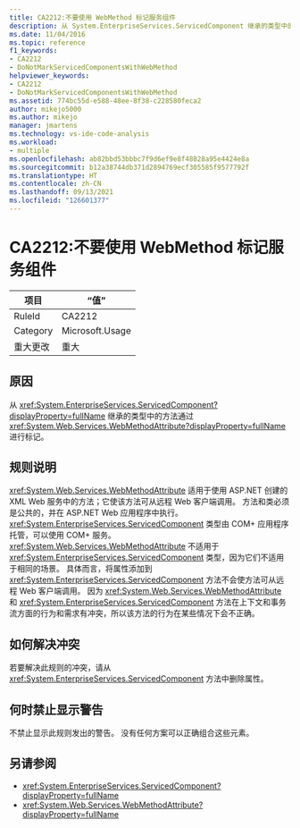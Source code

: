 ```yaml
---
title: CA2212:不要使用 WebMethod 标记服务组件
description: 从 System.EnterpriseServices.ServicedComponent 继承的类型中的方法通过 System.Web.Services.WebMethodAttribute 进行标记。
ms.date: 11/04/2016
ms.topic: reference
f1_keywords:
- CA2212
- DoNotMarkServicedComponentsWithWebMethod
helpviewer_keywords:
- CA2212
- DoNotMarkServicedComponentsWithWebMethod
ms.assetid: 774bc55d-e588-48ee-8f38-c228580feca2
author: mikejo5000
ms.author: mikejo
manager: jmartens
ms.technology: vs-ide-code-analysis
ms.workload:
- multiple
ms.openlocfilehash: ab82bbd53bbbc7f9d6ef9e8f48828a95e4424e8a
ms.sourcegitcommit: b12a38744db371d2894769ecf305585f9577792f
ms.translationtype: HT
ms.contentlocale: zh-CN
ms.lasthandoff: 09/13/2021
ms.locfileid: "126601377"
---
```

# <a name="ca2212-do-not-mark-serviced-components-with-webmethod"></a>CA2212:不要使用 WebMethod 标记服务组件

|项目|“值”|
|-|-|
|RuleId|CA2212|
|Category|Microsoft.Usage|
|重大更改|重大|

## <a name="cause"></a>原因

从 <xref:System.EnterpriseServices.ServicedComponent?displayProperty=fullName> 继承的类型中的方法通过 <xref:System.Web.Services.WebMethodAttribute?displayProperty=fullName> 进行标记。

## <a name="rule-description"></a>规则说明

<xref:System.Web.Services.WebMethodAttribute> 适用于使用 ASP.NET 创建的 XML Web 服务中的方法；它使该方法可从远程 Web 客户端调用。 方法和类必须是公共的，并在 ASP.NET Web 应用程序中执行。 <xref:System.EnterpriseServices.ServicedComponent> 类型由 COM+ 应用程序托管，可以使用 COM+ 服务。 <xref:System.Web.Services.WebMethodAttribute> 不适用于 <xref:System.EnterpriseServices.ServicedComponent> 类型，因为它们不适用于相同的场景。 具体而言，将属性添加到 <xref:System.EnterpriseServices.ServicedComponent> 方法不会使方法可从远程 Web 客户端调用。 因为 <xref:System.Web.Services.WebMethodAttribute> 和 <xref:System.EnterpriseServices.ServicedComponent> 方法在上下文和事务流方面的行为和需求有冲突，所以该方法的行为在某些情况下会不正确。

## <a name="how-to-fix-violations"></a>如何解决冲突

若要解决此规则的冲突，请从 <xref:System.EnterpriseServices.ServicedComponent> 方法中删除属性。

## <a name="when-to-suppress-warnings"></a>何时禁止显示警告

不禁止显示此规则发出的警告。 没有任何方案可以正确组合这些元素。

## <a name="see-also"></a>另请参阅

- <xref:System.EnterpriseServices.ServicedComponent?displayProperty=fullName>
- <xref:System.Web.Services.WebMethodAttribute?displayProperty=fullName>
